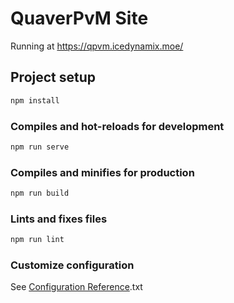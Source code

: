 # QuaverPvM Site

Running at <https://qpvm.icedynamix.moe/>

## Project setup

```txt
npm install
```

### Compiles and hot-reloads for development

```txt
npm run serve
```

### Compiles and minifies for production

```txt
npm run build
```

### Lints and fixes files

```txt
npm run lint
```

### Customize configuration

See [Configuration Reference](https://cli.vuejs.org/config/).txt
